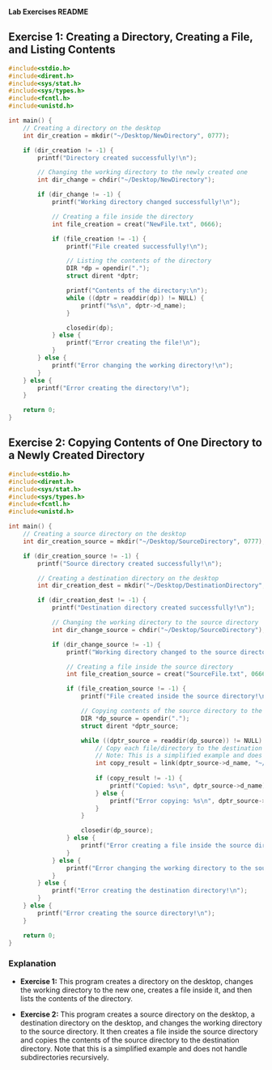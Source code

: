 **Lab Exercises README**

## Exercise 1: Creating a Directory, Creating a File, and Listing Contents

```c
#include<stdio.h>
#include<dirent.h>
#include<sys/stat.h>
#include<sys/types.h>
#include<fcntl.h>
#include<unistd.h>

int main() {
    // Creating a directory on the desktop
    int dir_creation = mkdir("~/Desktop/NewDirectory", 0777);

    if (dir_creation != -1) {
        printf("Directory created successfully!\n");

        // Changing the working directory to the newly created one
        int dir_change = chdir("~/Desktop/NewDirectory");

        if (dir_change != -1) {
            printf("Working directory changed successfully!\n");

            // Creating a file inside the directory
            int file_creation = creat("NewFile.txt", 0666);

            if (file_creation != -1) {
                printf("File created successfully!\n");

                // Listing the contents of the directory
                DIR *dp = opendir(".");
                struct dirent *dptr;

                printf("Contents of the directory:\n");
                while ((dptr = readdir(dp)) != NULL) {
                    printf("%s\n", dptr->d_name);
                }

                closedir(dp);
            } else {
                printf("Error creating the file!\n");
            }
        } else {
            printf("Error changing the working directory!\n");
        }
    } else {
        printf("Error creating the directory!\n");
    }

    return 0;
}
```

## Exercise 2: Copying Contents of One Directory to a Newly Created Directory

```c
#include<stdio.h>
#include<dirent.h>
#include<sys/stat.h>
#include<sys/types.h>
#include<fcntl.h>
#include<unistd.h>

int main() {
    // Creating a source directory on the desktop
    int dir_creation_source = mkdir("~/Desktop/SourceDirectory", 0777);

    if (dir_creation_source != -1) {
        printf("Source directory created successfully!\n");

        // Creating a destination directory on the desktop
        int dir_creation_dest = mkdir("~/Desktop/DestinationDirectory", 0777);

        if (dir_creation_dest != -1) {
            printf("Destination directory created successfully!\n");

            // Changing the working directory to the source directory
            int dir_change_source = chdir("~/Desktop/SourceDirectory");

            if (dir_change_source != -1) {
                printf("Working directory changed to the source directory!\n");

                // Creating a file inside the source directory
                int file_creation_source = creat("SourceFile.txt", 0666);

                if (file_creation_source != -1) {
                    printf("File created inside the source directory!\n");

                    // Copying contents of the source directory to the destination directory
                    DIR *dp_source = opendir(".");
                    struct dirent *dptr_source;

                    while ((dptr_source = readdir(dp_source)) != NULL) {
                        // Copy each file/directory to the destination directory
                        // Note: This is a simplified example and does not handle subdirectories recursively
                        int copy_result = link(dptr_source->d_name, "~/Desktop/DestinationDirectory");
                        
                        if (copy_result != -1) {
                            printf("Copied: %s\n", dptr_source->d_name);
                        } else {
                            printf("Error copying: %s\n", dptr_source->d_name);
                        }
                    }

                    closedir(dp_source);
                } else {
                    printf("Error creating a file inside the source directory!\n");
                }
            } else {
                printf("Error changing the working directory to the source directory!\n");
            }
        } else {
            printf("Error creating the destination directory!\n");
        }
    } else {
        printf("Error creating the source directory!\n");
    }

    return 0;
}
```

### Explanation

- **Exercise 1:** This program creates a directory on the desktop, changes the working directory to the new one, creates a file inside it, and then lists the contents of the directory.

- **Exercise 2:** This program creates a source directory on the desktop, a destination directory on the desktop, and changes the working directory to the source directory. It then creates a file inside the source directory and copies the contents of the source directory to the destination directory. Note that this is a simplified example and does not handle subdirectories recursively.
